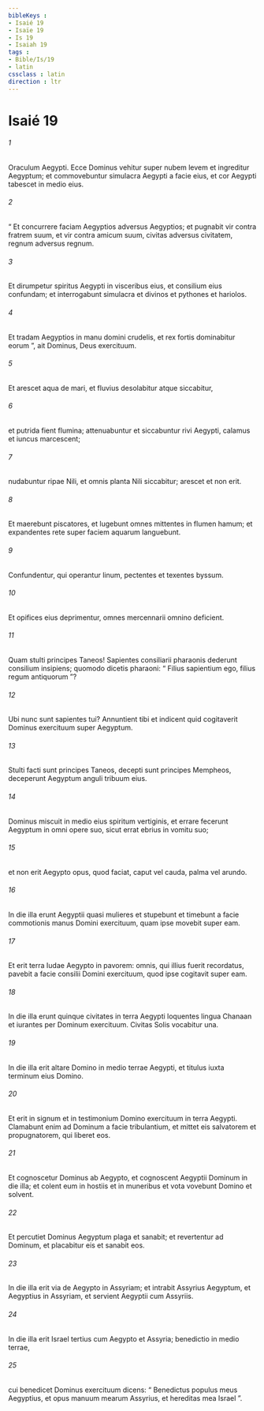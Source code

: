 ```yaml
---
bibleKeys : 
- Isaié 19
- Isaïe 19
- Is 19
- Isaiah 19
tags : 
- Bible/Is/19
- latin
cssclass : latin
direction : ltr
---
```


# Isaié 19

###### 1
Oraculum Aegypti. Ecce Dominus vehitur super nubem levem et ingreditur Aegyptum; et commovebuntur simulacra Aegypti a facie eius, et cor Aegypti tabescet in medio eius.
###### 2
“ Et concurrere faciam Aegyptios adversus Aegyptios; et pugnabit vir contra fratrem suum, et vir contra amicum suum, civitas adversus civitatem, regnum adversus regnum.
###### 3
Et dirumpetur spiritus Aegypti in visceribus eius, et consilium eius confundam; et interrogabunt simulacra et divinos et pythones et hariolos.
###### 4
Et tradam Aegyptios in manu domini crudelis, et rex fortis dominabitur eorum ”, ait Dominus, Deus exercituum.
###### 5
Et arescet aqua de mari, et fluvius desolabitur atque siccabitur,
###### 6
et putrida fient flumina; attenuabuntur et siccabuntur rivi Aegypti, calamus et iuncus marcescent;
###### 7
nudabuntur ripae Nili, et omnis planta Nili siccabitur; arescet et non erit.
###### 8
Et maerebunt piscatores, et lugebunt omnes mittentes in flumen hamum; et expandentes rete super faciem aquarum languebunt.
###### 9
Confundentur, qui operantur linum, pectentes et texentes byssum.
###### 10
Et opifices eius deprimentur, omnes mercennarii omnino deficient.
###### 11
Quam stulti principes Taneos! Sapientes consiliarii pharaonis dederunt consilium insipiens; quomodo dicetis pharaoni: “ Filius sapientium ego, filius regum antiquorum ”?
###### 12
Ubi nunc sunt sapientes tui? Annuntient tibi et indicent quid cogitaverit Dominus exercituum super Aegyptum.
###### 13
Stulti facti sunt principes Taneos, decepti sunt principes Mempheos, deceperunt Aegyptum anguli tribuum eius.
###### 14
Dominus miscuit in medio eius spiritum vertiginis, et errare fecerunt Aegyptum in omni opere suo, sicut errat ebrius in vomitu suo;
###### 15
et non erit Aegypto opus, quod faciat, caput vel cauda, palma vel arundo.
###### 16
In die illa erunt Aegyptii quasi mulieres et stupebunt et timebunt a facie commotionis manus Domini exercituum, quam ipse movebit super eam. 
###### 17
Et erit terra Iudae Aegypto in pavorem: omnis, qui illius fuerit recordatus, pavebit a facie consilii Domini exercituum, quod ipse cogitavit super eam.
###### 18
In die illa erunt quinque civitates in terra Aegypti loquentes lingua Chanaan et iurantes per Dominum exercituum. Civitas Solis vocabitur una.
###### 19
In die illa erit altare Domino in medio terrae Aegypti, et titulus iuxta terminum eius Domino. 
###### 20
Et erit in signum et in testimonium Domino exercituum in terra Aegypti. Clamabunt enim ad Dominum a facie tribulantium, et mittet eis salvatorem et propugnatorem, qui liberet eos. 
###### 21
Et cognoscetur Dominus ab Aegypto, et cognoscent Aegyptii Dominum in die illa; et colent eum in hostiis et in muneribus et vota vovebunt Domino et solvent. 
###### 22
Et percutiet Dominus Aegyptum plaga et sanabit; et revertentur ad Dominum, et placabitur eis et sanabit eos.
###### 23
In die illa erit via de Aegypto in Assyriam; et intrabit Assyrius Aegyptum, et Aegyptius in Assyriam, et servient Aegyptii cum Assyriis.
###### 24
In die illa erit Israel tertius cum Aegypto et Assyria; benedictio in medio terrae, 
###### 25
cui benedicet Dominus exercituum dicens: “ Benedictus populus meus Aegyptius, et opus manuum mearum Assyrius, et hereditas mea Israel ”.
